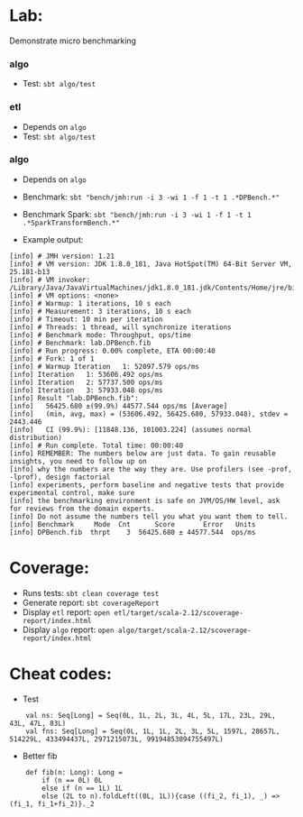 # Lab:
Demonstrate micro benchmarking

### algo
* Test:
`sbt algo/test`

### etl
* Depends on `algo`
* Test:
`sbt algo/test`

### algo
* Depends on `algo`
* Benchmark:
`sbt "bench/jmh:run -i 3 -wi 1 -f 1 -t 1 .*DPBench.*"`
* Benchmark Spark:
`sbt "bench/jmh:run -i 3 -wi 1 -f 1 -t 1 .*SparkTransformBench.*"`

* Example output:
```$text
[info] # JMH version: 1.21
[info] # VM version: JDK 1.8.0_181, Java HotSpot(TM) 64-Bit Server VM, 25.181-b13
[info] # VM invoker: /Library/Java/JavaVirtualMachines/jdk1.8.0_181.jdk/Contents/Home/jre/bin/java
[info] # VM options: <none>
[info] # Warmup: 1 iterations, 10 s each
[info] # Measurement: 3 iterations, 10 s each
[info] # Timeout: 10 min per iteration
[info] # Threads: 1 thread, will synchronize iterations
[info] # Benchmark mode: Throughput, ops/time
[info] # Benchmark: lab.DPBench.fib
[info] # Run progress: 0.00% complete, ETA 00:00:40
[info] # Fork: 1 of 1
[info] # Warmup Iteration   1: 52097.579 ops/ms
[info] Iteration   1: 53606.492 ops/ms
[info] Iteration   2: 57737.500 ops/ms
[info] Iteration   3: 57933.048 ops/ms
[info] Result "lab.DPBench.fib":
[info]   56425.680 ±(99.9%) 44577.544 ops/ms [Average]
[info]   (min, avg, max) = (53606.492, 56425.680, 57933.048), stdev = 2443.446
[info]   CI (99.9%): [11848.136, 101003.224] (assumes normal distribution)
[info] # Run complete. Total time: 00:00:40
[info] REMEMBER: The numbers below are just data. To gain reusable insights, you need to follow up on
[info] why the numbers are the way they are. Use profilers (see -prof, -lprof), design factorial
[info] experiments, perform baseline and negative tests that provide experimental control, make sure
[info] the benchmarking environment is safe on JVM/OS/HW level, ask for reviews from the domain experts.
[info] Do not assume the numbers tell you what you want them to tell.
[info] Benchmark     Mode  Cnt      Score       Error   Units
[info] DPBench.fib  thrpt    3  56425.680 ± 44577.544  ops/ms
```

# Coverage:
* Runs tests: `sbt clean coverage test`
* Generate report: `sbt coverageReport`
* Display `etl` report: `open etl/target/scala-2.12/scoverage-report/index.html`
* Display `algo` report: `open algo/target/scala-2.12/scoverage-report/index.html`

# Cheat codes:
* Test
```$scala
    val ns: Seq[Long] = Seq(0L, 1L, 2L, 3L, 4L, 5L, 17L, 23L, 29L, 43L, 47L, 83L)
    val fns: Seq[Long] = Seq(0L, 1L, 1L, 2L, 3L, 5L, 1597L, 28657L, 514229L, 433494437L, 2971215073L, 99194853094755497L)
```
* Better fib
```$scala
    def fib(n: Long): Long =
        if (n == 0L) 0L
        else if (n == 1L) 1L
        else (2L to n).foldLeft((0L, 1L)){case ((fi_2, fi_1), _) => (fi_1, fi_1+fi_2)}._2
```
